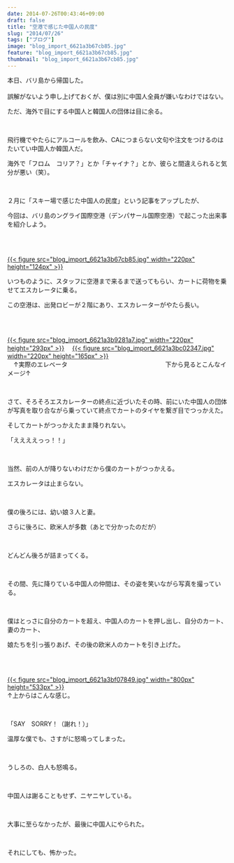 ```yaml
---
date: 2014-07-26T00:43:46+09:00
draft: false
title: "空港で感じた中国人の民度"
slug: "2014/07/26"
tags: ["ブログ"]
image: "blog_import_6621a3b67cb85.jpg"
feature: "blog_import_6621a3b67cb85.jpg"
thumbnail: "blog_import_6621a3b67cb85.jpg"
---
```

<p>本日、バリ島から帰国した。<br/><br/>誤解がないよう申し上げておくが、僕は別に中国人全員が嫌いなわけではない。</p><p>ただ、海外で目にする中国人と韓国人の団体は目に余る。</p><br/><p>飛行機でやたらにアルコールを飲み、CAにつまらない文句や注文をつけるのはたいてい中国人か韓国人だ。</p><p>海外で「フロム　コリア？」とか「チャイナ？」とか、彼らと間違えられると気分が悪い（笑）。</p><br/><p>２月に「スキー場で感じた中国人の民度」という記事をアップしたが、</p><p>今回は、バリ島のングライ国際空港（デンパサール国際空港）で起こった出来事を紹介しよう。</p><br/><p><br/><a href="blog_import_6621a3b7cdf34.jpg">{{< figure src="blog_import_6621a3b67cb85.jpg" width="220px" height="124px" >}}</a> <br/></p><p>いつものように、スタッフに空港まで来るまで送ってもらい、カートに荷物を乗せてエスカレータに乗る。</p><p>この空港は、出発ロビーが２階にあり、エスカレーターがやたら長い。</p><br/><p><br/><a href="blog_import_6621a3ba5b475.jpg">{{< figure src="blog_import_6621a3b9281a7.jpg" width="220px" height="293px" >}}</a> 　<a href="blog_import_6621a3bd39b4c.jpg">{{< figure src="blog_import_6621a3bc02347.jpg" width="220px" height="165px" >}}</a> <br/>　↑実際のエレベータ　　　　　　　　　　　　　　　　下から見るとこんなイメージ↑　　　　　<br/></p><br/><p>さて、そろそろエスカレーターの終点に近づいたその時、前にいた中国人の団体が写真を取り合ながら乗っていて終点でカートのタイヤを繋ぎ目でつっかえた。</p><p>そしてカートがつっかえたまま降りれない。</p><p>「ええええっっ！！」</p><br/><p>当然、前の人が降りないわけだから僕のカートがつっかえる。</p><p>エスカレータは止まらない。</p><br/><p>僕の後ろには、幼い娘３人と妻。</p><p>さらに後ろに、欧米人が多数（あとで分かったのだが）</p><br/><p>どんどん後ろが詰まってくる。</p><br/><p>その間、先に降りている中国人の仲間は、その姿を笑いながら写真を撮っている。</p><br/><p>僕はとっさに自分のカートを超え、中国人のカートを押し出し、自分のカート、妻のカート、</p><p>娘たちを引っ張りあげ、その後の欧米人のカートを引き上げた。</p><br/><p><br/><a href="blog_import_6621a3c020921.jpg">{{< figure src="blog_import_6621a3bf07849.jpg" width="800px" height="533px" >}}</a> <br/>↑上からはこんな感じ。</p><br/><p>「SAY　SORRY！（謝れ！）」</p><p>温厚な僕でも、さすがに怒鳴ってしまった。</p><br/><p>うしろの、白人も怒鳴る。</p><br/><p>中国人は謝ることもせず、ニヤニヤしている。</p><br/><p>大事に至らなかったが、最後に中国人にやられた。</p><br/><p>それにしても、怖かった。</p><br/><br/><br/><br/><br/><br/><br/><br/><br/>

